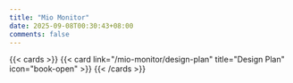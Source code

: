 ```yaml
---
title: "Mio Monitor"
date: 2025-09-08T00:30:43+08:00
comments: false
---
```


{{< cards >}}
  {{< card link="/mio-monitor/design-plan" title="Design Plan" icon="book-open" >}}
{{< /cards >}}
